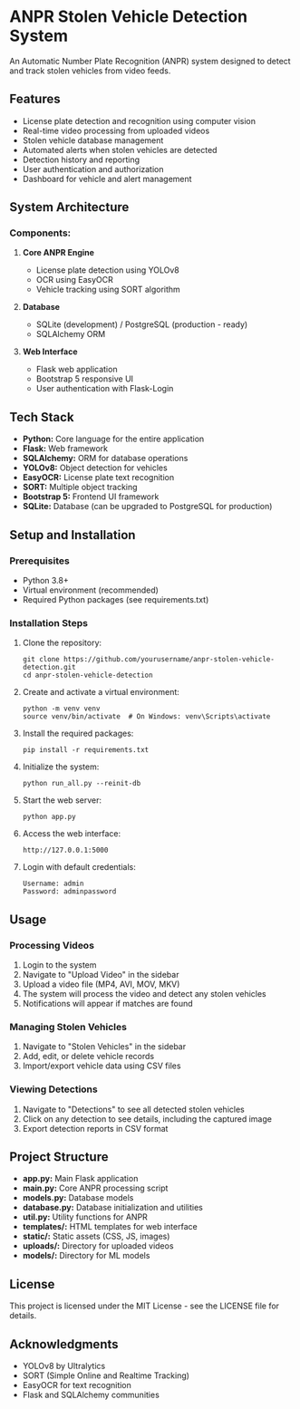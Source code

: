 # ANPR Stolen Vehicle Detection System

An Automatic Number Plate Recognition (ANPR) system designed to detect and track stolen vehicles from video feeds.

## Features

- License plate detection and recognition using computer vision
- Real-time video processing from uploaded videos
- Stolen vehicle database management
- Automated alerts when stolen vehicles are detected
- Detection history and reporting
- User authentication and authorization
- Dashboard for vehicle and alert management

## System Architecture

### Components:

1. **Core ANPR Engine**

   - License plate detection using YOLOv8
   - OCR using EasyOCR
   - Vehicle tracking using SORT algorithm

2. **Database**

   - SQLite (development) / PostgreSQL (production - ready)
   - SQLAlchemy ORM

3. **Web Interface**
   - Flask web application
   - Bootstrap 5 responsive UI
   - User authentication with Flask-Login

## Tech Stack

- **Python:** Core language for the entire application
- **Flask:** Web framework
- **SQLAlchemy:** ORM for database operations
- **YOLOv8:** Object detection for vehicles
- **EasyOCR:** License plate text recognition
- **SORT:** Multiple object tracking
- **Bootstrap 5:** Frontend UI framework
- **SQLite:** Database (can be upgraded to PostgreSQL for production)

## Setup and Installation

### Prerequisites

- Python 3.8+
- Virtual environment (recommended)
- Required Python packages (see requirements.txt)

### Installation Steps

1. Clone the repository:

   ```
   git clone https://github.com/yourusername/anpr-stolen-vehicle-detection.git
   cd anpr-stolen-vehicle-detection
   ```

2. Create and activate a virtual environment:

   ```
   python -m venv venv
   source venv/bin/activate  # On Windows: venv\Scripts\activate
   ```

3. Install the required packages:

   ```
   pip install -r requirements.txt
   ```

4. Initialize the system:

   ```
   python run_all.py --reinit-db
   ```

5. Start the web server:

   ```
   python app.py
   ```

6. Access the web interface:

   ```
   http://127.0.0.1:5000
   ```

7. Login with default credentials:
   ```
   Username: admin
   Password: adminpassword
   ```

## Usage

### Processing Videos

1. Login to the system
2. Navigate to "Upload Video" in the sidebar
3. Upload a video file (MP4, AVI, MOV, MKV)
4. The system will process the video and detect any stolen vehicles
5. Notifications will appear if matches are found

### Managing Stolen Vehicles

1. Navigate to "Stolen Vehicles" in the sidebar
2. Add, edit, or delete vehicle records
3. Import/export vehicle data using CSV files

### Viewing Detections

1. Navigate to "Detections" to see all detected stolen vehicles
2. Click on any detection to see details, including the captured image
3. Export detection reports in CSV format

## Project Structure

- **app.py:** Main Flask application
- **main.py:** Core ANPR processing script
- **models.py:** Database models
- **database.py:** Database initialization and utilities
- **util.py:** Utility functions for ANPR
- **templates/:** HTML templates for web interface
- **static/:** Static assets (CSS, JS, images)
- **uploads/:** Directory for uploaded videos
- **models/:** Directory for ML models

## License

This project is licensed under the MIT License - see the LICENSE file for details.

## Acknowledgments

- YOLOv8 by Ultralytics
- SORT (Simple Online and Realtime Tracking)
- EasyOCR for text recognition
- Flask and SQLAlchemy communities
